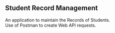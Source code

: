 ## Student Record Management
   An application to maintain the Records of Students.\
   Use of Postman to create Web API requests.
